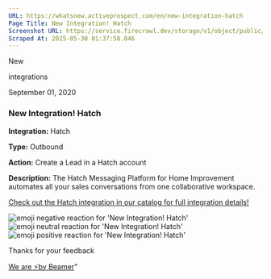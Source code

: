 ```yaml
---
URL: https://whatsnew.activeprospect.com/en/new-integration-hatch
Page Title: New Integration! Hatch
Screenshot URL: https://service.firecrawl.dev/storage/v1/object/public/media/screenshot-b73b4395-0837-467a-9daf-f484fd285958.png
Scraped At: 2025-05-30 01:37:58.846
---
```

New






integrations



September 01, 2020

### New Integration! Hatch

**Integration:** Hatch

**Type:** Outbound

**Action:** Create a Lead in a Hatch account

**Description:** The Hatch Messaging Platform for Home Improvement automates all your sales conversations from one collaborative workspace.

[Check out the Hatch integration in our catalog for full integration details!](https://activeprospect.com/integrations/hatch/)

![emoji negative reaction for 'New Integration! Hatch'](https://app.getbeamer.com/images/emojiNeg.svg)![emoji neutral reaction for 'New Integration! Hatch'](https://app.getbeamer.com/images/emojiNeut.svg)![emoji positive reaction for 'New Integration! Hatch'](https://app.getbeamer.com/images/emojiPos.svg)

Thanks for your feedback

[We are ⚡by Beamer](https://www.getbeamer.com/?ref=watermark_MErKJCnu12412_public&company=ActiveProspect&watermarkRef=powered&utm_term=MErKJCnu12412&utm_content=ActiveProspect&utm_source=standalone&utm_medium=footer&utm_campaign=powered)"

